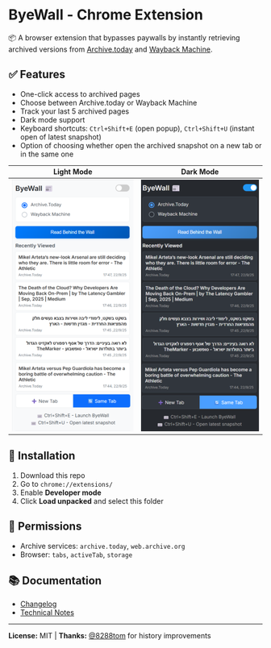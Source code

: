 # ByeWall - Chrome Extension

📦 A browser extension that bypasses paywalls by instantly retrieving archived versions from [Archive.today](https://archive.today) and [Wayback Machine](https://web.archive.org).

## ✅ Features

- One-click access to archived pages
- Choose between Archive.today or Wayback Machine
- Track your last 5 archived pages
- Dark mode support
- Keyboard shortcuts: `Ctrl+Shift+E` (open popup), `Ctrl+Shift+U` (instant open of latest snapshot)
- Option of choosing whether open the archived snapshot on a new tab or in the same one

| Light Mode | Dark Mode |
|------------|-----------|
| <img src="assets/screenshot-light.png" height="500"> | <img src="assets/screenshot-dark.png" height="500"> |


## 🔧 Installation

1. Download this repo
2. Go to `chrome://extensions/`
3. Enable **Developer mode**
4. Click **Load unpacked** and select this folder

## 🔐 Permissions

- Archive services: `archive.today`, `web.archive.org`
- Browser: `tabs`, `activeTab`, `storage`

## 📚 Documentation
- [Changelog](docs/CHANGELOG.md)
- [Technical Notes](docs/TECHNICAL.md)


---

**License:** MIT | **Thanks:** [@8288tom](https://github.com/8288tom) for history improvements